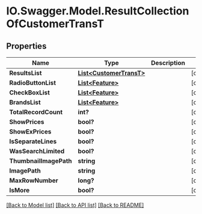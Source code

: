 # IO.Swagger.Model.ResultCollectionOfCustomerTransT
## Properties

Name | Type | Description | Notes
------------ | ------------- | ------------- | -------------
**ResultsList** | [**List&lt;CustomerTransT&gt;**](CustomerTransT.md) |  | [optional] 
**RadioButtonList** | [**List&lt;Feature&gt;**](Feature.md) |  | [optional] 
**CheckBoxList** | [**List&lt;Feature&gt;**](Feature.md) |  | [optional] 
**BrandsList** | [**List&lt;Feature&gt;**](Feature.md) |  | [optional] 
**TotalRecordCount** | **int?** |  | [optional] 
**ShowPrices** | **bool?** |  | [optional] 
**ShowExPrices** | **bool?** |  | [optional] 
**IsSeparateLines** | **bool?** |  | [optional] 
**WasSearchLimited** | **bool?** |  | [optional] 
**ThumbnailImagePath** | **string** |  | [optional] 
**ImagePath** | **string** |  | [optional] 
**MaxRowNumber** | **long?** |  | [optional] 
**IsMore** | **bool?** |  | [optional] 

[[Back to Model list]](../Models) [[Back to API list]](../Api) [[Back to README]](../README.md)

